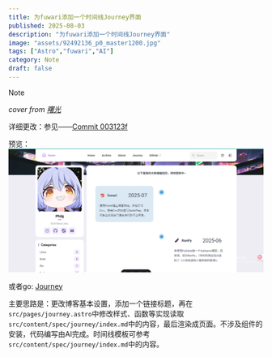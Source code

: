 ```yaml
---
title: 为fuwari添加一个时间线Journey界面
published: 2025-08-03
description: "为fuwari添加一个时间线Journey界面"
image: "assets/92492136_p0_master1200.jpg"
tags: ["Astro","fuwari","AI"]
category: Note
draft: false
---
```

>[!NOTE]
>_cover from [曙光](https://www.pixiv.net/artworks/92492136)_

详细更改：参见——[Commit 003123f
](https://github.com/Pfolg/fuwari/commit/003123f42fedaf0ea847c464500a18c08ed472e7#diff-a353ba9ddbb64fa9d79f963992a557ea165b687ad4161459954297ce5796bcdf)

预览：
![](assets/image.png)

或者go: [Journey](../../journey/)


主要思路是：更改博客基本设置，添加一个链接标题，再在`src/pages/journey.astro`中修改样式、函数等实现读取`src/content/spec/journey/index.md`中的内容，最后渲染成页面。不涉及组件的安装，代码编写由AI完成。时间线模板可参考`src/content/spec/journey/index.md`中的内容。